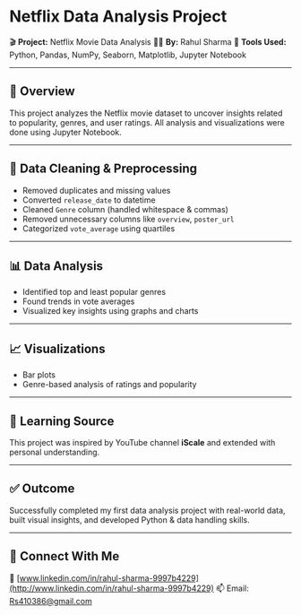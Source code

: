 # Netflix Data Analysis Project

🎬 **Project:** Netflix Movie Data Analysis
👨‍💻 **By:** Rahul Sharma
📁 **Tools Used:** Python, Pandas, NumPy, Seaborn, Matplotlib, Jupyter Notebook

---

## 📌 Overview

This project analyzes the Netflix movie dataset to uncover insights related to popularity, genres, and user ratings. All analysis and visualizations were done using Jupyter Notebook.

---

## 🧹 Data Cleaning & Preprocessing

* Removed duplicates and missing values
* Converted `release_date` to datetime
* Cleaned `Genre` column (handled whitespace & commas)
* Removed unnecessary columns like `overview`, `poster_url`
* Categorized `vote_average` using quartiles

---

## 📊 Data Analysis

* Identified top and least popular genres
* Found trends in vote averages
* Visualized key insights using graphs and charts

---

## 📈 Visualizations

* Bar plots 
* Genre-based analysis of ratings and popularity

---

## 📎 Learning Source

This project was inspired by YouTube channel **iScale** and extended with personal understanding.

---

## ✅ Outcome

Successfully completed my first data analysis project with real-world data, built visual insights, and developed Python & data handling skills.

---

## 🙌 Connect With Me

💼 [www.linkedin.com/in/rahul-sharma-9997b4229](http://www.linkedin.com/in/rahul-sharma-9997b4229)
📫 Email: [Rs410386@gmail.com](mailto:Rs410386@gmail.com)

